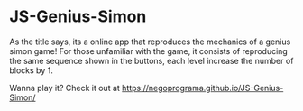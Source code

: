 # JS-Genius-Simon

As the title says, its a online app that reproduces the mechanics of a genius simon game! For those unfamiliar with the game, it consists of reproducing the same sequence shown in the buttons, each level increase the number of blocks by 1.

Wanna play it? Check it out at https://negoprograma.github.io/JS-Genius-Simon/
